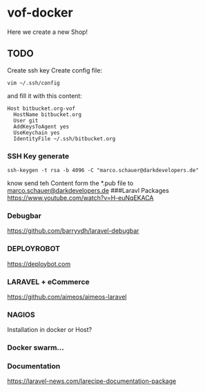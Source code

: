 # vof-docker
Here we create a new Shop!
## TODO

Create ssh key 
Create config file:

```vim ~/.ssh/config```

and fill it with this content:

```
Host bitbucket.org-vof
  HostName bitbucket.org
  User git
  AddKeysToAgent yes
  UseKeychain yes
  IdentityFile ~/.ssh/bitbucket.org
``` 
### SSH Key generate
```
ssh-keygen -t rsa -b 4096 -C "marco.schauer@darkdevelopers.de"
```
know send teh Content form the *.pub file to marco.schauer@darkdevelopers.de
###Laravl Packages
https://www.youtube.com/watch?v=H-euNqEKACA
### Debugbar 
https://github.com/barryvdh/laravel-debugbar
### DEPLOYROBOT
https://deploybot.com
### LARAVEL + eCommerce
https://github.com/aimeos/aimeos-laravel
### NAGIOS
Installation in docker or Host?
### Docker swarm...
### Documentation
https://laravel-news.com/larecipe-documentation-package
